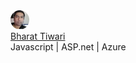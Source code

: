 <div>
 <div class="bt-col-3">
  <img src="/assets/btprofile.png" style="height:30px;width:30px;"></div>
 </div>
 <div class="bt-col-7"> 
  <a href="https://medium.com/@bharat.tiwari" class="">Bharat Tiwari</a> 
  <br/>
  <span>Javascript | ASP.net | Azure </span>
 </div>
</div>


 
 
